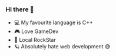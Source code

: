 ### Hi there 👋
- 💻 My favourite language is C++
- 🎮 Love GameDev
- 🎸 Local RockStar
- 🪐 Absolutely hate web development 😅
<!--
**Isembart/Isembart** is a ✨ _special_ ✨ repository because its `README.md` (this file) appears on your GitHub profile.

Here are some ideas to get you started:

- 🔭 I’m currently working on ...
- 🌱 I’m currently learning ...
- 👯 I’m looking to collaborate on ...
- 🤔 I’m looking for help with ...
- 💬 Ask me about ...
- 📫 How to reach me: ...
- 😄 Pronouns: ...
- ⚡ Fun fact: ...
-->
